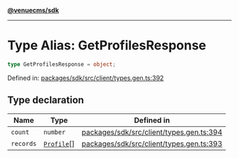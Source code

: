 [**@venuecms/sdk**](../Index.md)

***

# Type Alias: GetProfilesResponse

```ts
type GetProfilesResponse = object;
```

Defined in: [packages/sdk/src/client/types.gen.ts:392](https://github.com/venuecms/sdk/blob/9b35c3f75ba3cd0722f50bc82d98f2f4dd56e037/packages/sdk/src/client/types.gen.ts#L392)

## Type declaration

| Name | Type | Defined in |
| ------ | ------ | ------ |
| <a id="count"></a> `count` | `number` | [packages/sdk/src/client/types.gen.ts:394](https://github.com/venuecms/sdk/blob/9b35c3f75ba3cd0722f50bc82d98f2f4dd56e037/packages/sdk/src/client/types.gen.ts#L394) |
| <a id="records"></a> `records` | [`Profile`](Profile.md)[] | [packages/sdk/src/client/types.gen.ts:393](https://github.com/venuecms/sdk/blob/9b35c3f75ba3cd0722f50bc82d98f2f4dd56e037/packages/sdk/src/client/types.gen.ts#L393) |
